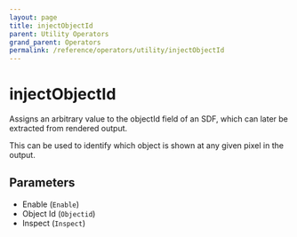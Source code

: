 ```yaml
---
layout: page
title: injectObjectId
parent: Utility Operators
grand_parent: Operators
permalink: /reference/operators/utility/injectObjectId
---
```


# injectObjectId

Assigns an arbitrary value to the objectId field of an SDF, which can later
be extracted from rendered output.

This can be used to identify which object is shown at any given pixel in
the output.

## Parameters

* Enable (`Enable`)
* Object Id (`Objectid`)
* Inspect (`Inspect`)
